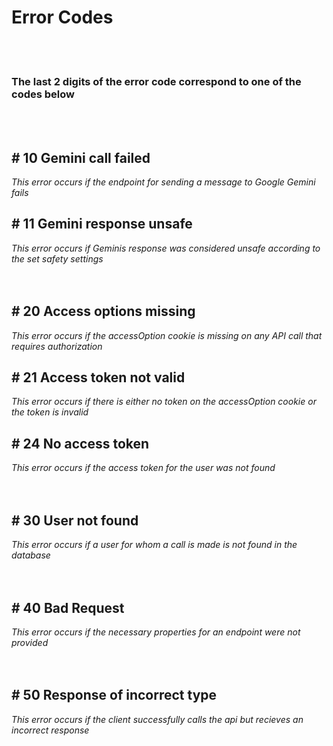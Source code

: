 <h1>Error Codes</h1>

<br/>
<br/>

<h3>The last 2 digits of the error code correspond to one of the codes below</h3>

<br/>
<br/>

<h2># 10 Gemini call failed</h2>
<i>This error occurs if the endpoint for sending a message to Google Gemini fails</i>

<h2># 11 Gemini response unsafe</h2>
<i>This error occurs if Geminis response was considered unsafe according to the set safety settings</i>

<br/>
<br/>
<br/>

<h2># 20 Access options missing</h2>
<i>This error occurs if the accessOption cookie is missing on any API call that requires authorization</i>

<h2># 21 Access token not valid</h2>
<i>This error occurs if there is either no token on the accessOption cookie or the token is invalid</i>

<h2># 24 No access token</h2>
<i>This error occurs if the access token for the user was not found</i>

<br/>
<br/>
<br/>

<h2># 30 User not found</h2>
<i>This error occurs if a user for whom a call is made is not found in the database</i>

<br/>
<br/>
<br/>

<h2># 40 Bad Request</h2>
<i>This error occurs if the necessary properties for an endpoint were not provided</i>

<br/>
<br/>
<br/>

<h2># 50 Response of incorrect type</h2>
<i>This error occurs if the client successfully calls the api but recieves an incorrect response</i>
